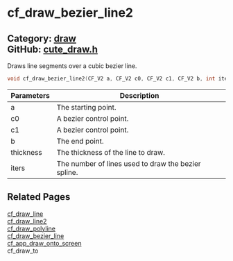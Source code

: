 [](../header.md ':include')

# cf_draw_bezier_line2

Category: [draw](https://github.com/RandyGaul/cute_framework/blob/master/docs/api_reference?id=draw)  
GitHub: [cute_draw.h](https://github.com/RandyGaul/cute_framework/blob/master/include/cute_draw.h)  
---

Draws line segments over a cubic bezier line.

```cpp
void cf_draw_bezier_line2(CF_V2 a, CF_V2 c0, CF_V2 c1, CF_V2 b, int iters, float thickness);
```

Parameters | Description
--- | ---
a | The starting point.
c0 | A bezier control point.
c1 | A bezier control point.
b | The end point.
thickness | The thickness of the line to draw.
iters | The number of lines used to draw the bezier spline.

## Related Pages

[cf_draw_line](https://github.com/RandyGaul/cute_framework/blob/master/docs/draw/cf_draw_line.md)  
[cf_draw_line2](https://github.com/RandyGaul/cute_framework/blob/master/docs/draw/cf_draw_line2.md)  
[cf_draw_polyline](https://github.com/RandyGaul/cute_framework/blob/master/docs/draw/cf_draw_polyline.md)  
[cf_draw_bezier_line](https://github.com/RandyGaul/cute_framework/blob/master/docs/draw/cf_draw_bezier_line.md)  
[cf_app_draw_onto_screen](https://github.com/RandyGaul/cute_framework/blob/master/docs/app/cf_app_draw_onto_screen.md)  
cf_draw_to  
